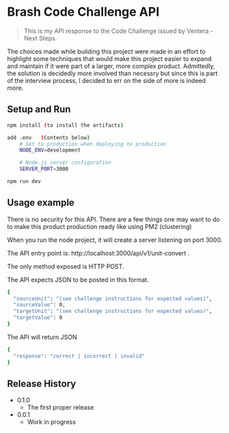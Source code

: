 # Brash Code Challenge API
> This is my API response to the Code Challenge issued by Ventera - Next Steps.

The choices made while building this project were made in an effort to highlight some techniques that would make this project easier to expand and maintain if it were part of a larger, more complex product. Admittedly, the solution is decidedly more involved than necessry but since this is part of the interview process, I decided to err on the side of more is indeed more.

## Setup and Run

```sh
npm install (to install the artifacts)

add .env   (Contents below)
    # Set to production when deploying to production
    NODE_ENV=development

    # Node.js server configuration
    SERVER_PORT=3000

npm run dev
```

## Usage example

There is no security for this API. There are a few things one may want to do to make this product production ready like using PM2 (clustering)

When you run the node project, it will create a server listening on port 3000. 

The API entry point is: http://localhost:3000/api/v1/unit-convert . 

The only method exposed is HTTP POST.  

The API expects JSON to be posted in this format.

```sh
{
  "sourceUnit": "(see challenge instructions for expected values)",
  "sourceValue": 0,
  "targetUnit": "(see challenge instructions for expected values)",
  "targetValue": 0
}
```
The API will return JSON 

```sh
{
  "response": "correct | incorrect | invalid"
}
```

## Release History

* 0.1.0
    * The first proper release
* 0.0.1
    * Work in progress

